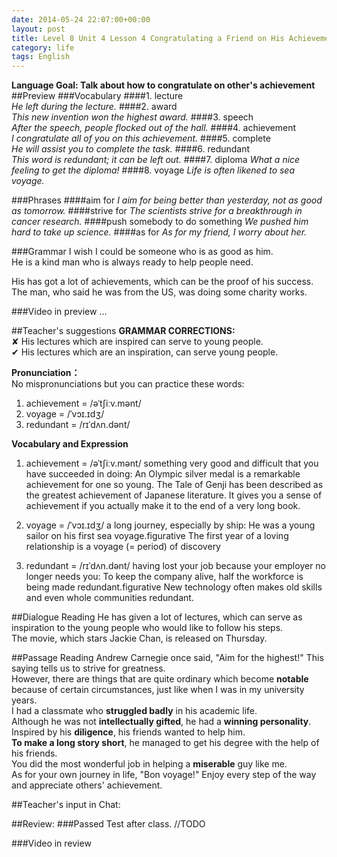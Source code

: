 ```yaml
---
date: 2014-05-24 22:07:00+00:00
layout: post
title: Level 8 Unit 4 Lesson 4 Congratulating a Friend on His Achievement
category: life
tags: English
---
```

**Language Goal: Talk about how to congratulate on other's achievement**
##Preview
###Vocabulary
####1. lecture  
_He left during the lecture._
####2. award  
_This new invention won the highest award._
####3. speech  
_After the speech, people flocked out of the hall._
####4. achievement  
_I congratulate all of you on this achievement._
####5. complete  
_He will assist you to complete the task._
####6. redundant  
_This word is redundant; it can be left out._
####7. diploma
_What a nice feeling to get the diploma!_
####8. voyage
_Life is often likened to sea voyage._

###Phrases
####aim for
_I aim for being better than yesterday, not as good as tomorrow._
####strive for
_The scientists strive for a breakthrough in cancer research._
####push somebody to do something
_We pushed him hard to take up science._
####as for
_As for my friend, I worry about her._

###Grammar
I wish I could be someone who is as good as him.  
He is a kind man who is always ready to help people need.  

His has got a lot of achievements, which can be the proof of his success.  
The man, who said he was from the US, was doing some charity works.

###Video in preview
...


##Teacher's suggestions
**GRAMMAR CORRECTIONS:**  
✘ His lectures which are inspired can serve to young people.  
✔ His lectures which are an inspiration, can serve young people.

**Pronunciation：**  
No mispronunciations but you can practice these words:  
1. achievement =   /əˈtʃiːv.mənt/   
2. voyage = /ˈvɔɪ.ɪdʒ/  
3. redundant = /rɪˈdʌn.dənt/

**Vocabulary and Expression**  
1. achievement =   /əˈtʃiːv.mənt/ something very good and difficult that you have succeeded in doing: An Olympic silver medal is a remarkable achievement for one so young. The Tale of Genji has been described as the greatest achievement of Japanese literature. It gives you a sense of achievement if you actually make it to the end of a very long book.

2. voyage = /ˈvɔɪ.ɪdʒ/ a long journey, especially by ship: He was a young sailor on his first sea voyage.figurative The first year of a loving relationship is a voyage (= period) of discovery

3. redundant = /rɪˈdʌn.dənt/   having lost your job because your employer no longer needs you: To keep the company alive, half the workforce is being made redundant.figurative New technology often makes old skills and even whole communities redundant.

##Dialogue Reading
He has given a lot of lectures, which can serve as inspiration to the young people who would like to follow his steps.  
The movie, which stars Jackie Chan, is released on Thursday.

##Passage Reading
Andrew Carnegie once said, "Aim for the highest!" This saying tells us to strive for greatness.  
However, there are things that are quite ordinary which become **notable** because of certain circumstances, just like when I was in my university years.  
I had a classmate who **struggled badly** in his academic life.  
Although he was not **intellectually gifted**, he had a **winning personality**.  
Inspired by his **diligence**, his friends wanted to help him.  
**To make a long story short**, he managed to get his degree with the help of his friends.  
You did the most wonderful job in helping a **miserable** guy like me.  
As for your own journey in life, "Bon voyage!" Enjoy every step of the way and appreciate others' achievement.

##Teacher's input in Chat:

##Review:
###Passed Test after class.
//TODO

###Video in review
